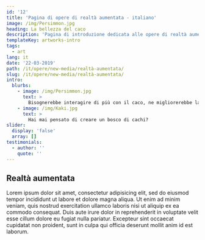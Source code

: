 ```yaml
---
id: '12'
title: 'Pagina di opere di realtà aumentata - italiano'
image: /img/Persimmon.jpg
heading: La bellezza del caco
description: 'Pagina di introduzione dedicata alle opere di realtà aumentata'
templateKey: artworks-intro
tags:
  - art
lang: it
date: '22-03-2019'
path: /it/opere/new-media/realtà-aumentata/
slug: /it/opere/new-media/realtà-aumentata/
intro:
  blurbs:
    - image: /img/Persimmon.jpg
      text: >
        Bisognerebbe interagire di più con il caco, ne migliorerebbe la salute!
    - image: /img/Kaki.jpg
      text: >
        Hai mai pensato di creare un bosco di cachi?
slider:
  display: 'false'
  array: []
testimonials:
  - author: ''
    quote: ''
---
```


## Realtà aumentata

Lorem ipsum dolor sit amet, consectetur adipisicing elit, sed do eiusmod tempor incididunt ut labore et dolore magna aliqua. Ut enim ad minim veniam, quis nostrud exercitation ullamco laboris nisi ut aliquip ex ea commodo consequat. Duis aute irure dolor in reprehenderit in voluptate velit esse cillum dolore eu fugiat nulla pariatur. Excepteur sint occaecat cupidatat non proident, sunt in culpa qui officia deserunt mollit anim id est laborum.
